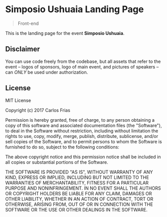 # Simposio Ushuaia Landing Page
> Front-end

This is the landing page for the event **Simposio Ushuaia**.

## Disclaimer

You can use code freely from the codebase, but all assets that refer to the event
– logos of sponsors, logo of main event, and pictures of speakers – can *ONLY*
be used under authorization.

## License

MIT License

Copyright (c) 2017 Carlos Frias

Permission is hereby granted, free of charge, to any person obtaining a copy
of this software and associated documentation files (the "Software"), to deal
in the Software without restriction, including without limitation the rights
to use, copy, modify, merge, publish, distribute, sublicense, and/or sell
copies of the Software, and to permit persons to whom the Software is
furnished to do so, subject to the following conditions:

The above copyright notice and this permission notice shall be included in all
copies or substantial portions of the Software.

THE SOFTWARE IS PROVIDED "AS IS", WITHOUT WARRANTY OF ANY KIND, EXPRESS OR
IMPLIED, INCLUDING BUT NOT LIMITED TO THE WARRANTIES OF MERCHANTABILITY,
FITNESS FOR A PARTICULAR PURPOSE AND NONINFRINGEMENT. IN NO EVENT SHALL THE
AUTHORS OR COPYRIGHT HOLDERS BE LIABLE FOR ANY CLAIM, DAMAGES OR OTHER
LIABILITY, WHETHER IN AN ACTION OF CONTRACT, TORT OR OTHERWISE, ARISING FROM,
OUT OF OR IN CONNECTION WITH THE SOFTWARE OR THE USE OR OTHER DEALINGS IN THE
SOFTWARE.
